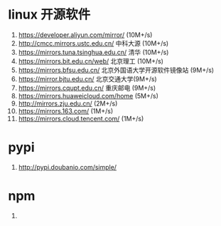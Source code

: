 # linux 开源软件

1. https://developer.aliyun.com/mirror/ (10M+/s)
2. http://cmcc.mirrors.ustc.edu.cn/ 中科大源 (10M+/s)
3. https://mirrors.tuna.tsinghua.edu.cn/ 清华 (10M+/s)
4. https://mirrors.bit.edu.cn/web/ 北京理工 (10M+/s)
5. https://mirrors.bfsu.edu.cn/ 北京外国语大学开源软件镜像站 (9M+/s)
6. https://mirror.bjtu.edu.cn/ 北京交通大学(9M+/s)
7. https://mirrors.cqupt.edu.cn/  重庆邮电 (9M+/s)
8. https://mirrors.huaweicloud.com/home (5M+/s)
9. http://mirrors.zju.edu.cn/ (2M+/s)
10. https://mirrors.163.com/ (1M+/s)
11. https://mirrors.cloud.tencent.com/ (1M+/s)

# pypi

1. http://pypi.doubanio.com/simple/

# npm

1.
